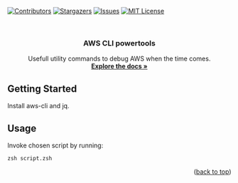 <a name="readme-top"></a>

[![Contributors][contributors-shield]][contributors-url]
[![Stargazers][stars-shield]][stars-url]
[![Issues][issues-shield]][issues-url]
[![MIT License][license-shield]][license-url]

<!-- PROJECT LOGO -->
<br />
<div align="center">
  <a href="https://github.com/mmazurowski/script-aws-cli-powertools">
  </a>

<h3 align="center">AWS CLI powertools</h3>

  <p align="center">
    Usefull utility commands to debug AWS when the time comes.
    <br />
    <a href="https://github.com/mmazurowski/script-aws-cli-powertools"><strong>Explore the docs »</strong></a>
  </p>
</div>

<!-- GETTING STARTED -->

## Getting Started

Install aws-cli and jq.

## Usage

Invoke chosen script by running:

```shell
zsh script.zsh
```

<!-- USAGE EXAMPLES -->

<p align="right">(<a href="#readme-top">back to top</a>)</p>

<!-- MARKDOWN LINKS & IMAGES -->
<!-- https://www.markdownguide.org/basic-syntax/#reference-style-links -->

[contributors-shield]: https://img.shields.io/github/contributors/mmazurowski/script-aws-cli-powertools.svg

[contributors-url]: https://github.com/mmazurowski/script-aws-cli-powertools/graphs/contributors

[forks-shield]: https://img.shields.io/github/forks/mmazurowski/script-aws-cli-powertools.svg

[forks-url]: https://github.com/mmazurowski/script-aws-cli-powertools/network/members

[stars-shield]: https://img.shields.io/github/stars/mmazurowski/script-aws-cli-powertools.svg

[stars-url]: https://github.com/mmazurowski/script-aws-cli-powertools/stargazers

[issues-shield]: https://img.shields.io/github/issues/mmazurowski/script-aws-cli-powertools.svg

[issues-url]: https://github.com/mmazurowski/script-aws-cli-powertools/issues

[license-shield]: https://img.shields.io/github/license/mmazurowski/script-aws-cli-powertools.svg

[license-url]: https://github.com/mmazurowski/granted/blob/master/LICENSE.txt

[linkedin-url]: https://linkedin.com/in/marcinmazurowski
